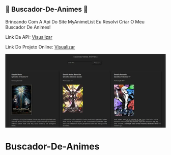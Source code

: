 ## 🔵 Buscador-De-Animes 🔵
Brincando Com A Api Do Site MyAnimeList Eu Resolvi Criar O Meu Buscador De Animes!

Link Da API: [Visualizar](https://luc4rio.herokuapp.com)

Link Do Projeto Online: [Visualizar](https://lucasss-mods-animes.tk)

![Imagem](https://github.com/LucasssMODS/Buscador-De-Anime/blob/main/lucasss-mods-animes.png)
# Buscador-De-Animes
